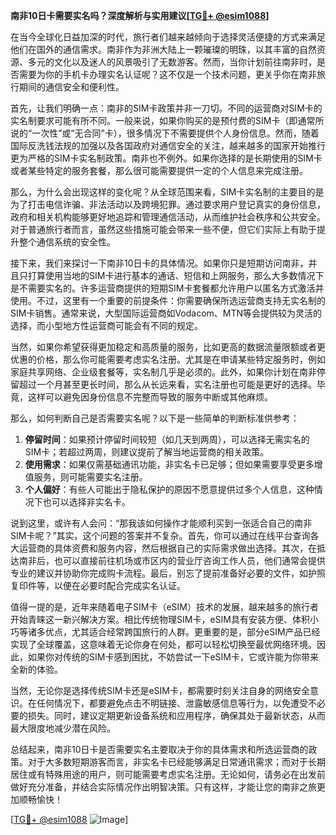 **南非10日卡需要实名吗？深度解析与实用建议[[TG💪+ @esim1088](https://t.me/s/esim1088)]**

在当今全球化日益加深的时代，旅行者们越来越倾向于选择灵活便捷的方式来满足他们在国外的通信需求。南非作为非洲大陆上一颗璀璨的明珠，以其丰富的自然资源、多元的文化以及迷人的风景吸引了无数游客。然而，当你计划前往南非时，是否需要为你的手机卡办理实名认证呢？这不仅是一个技术问题，更关乎你在南非旅行期间的通信安全和便利性。

首先，让我们明确一点：南非的SIM卡政策并非一刀切。不同的运营商对SIM卡的实名制要求可能有所不同。一般来说，如果你购买的是预付费的SIM卡（即通常所说的“一次性”或“无合同”卡），很多情况下不需要提供个人身份信息。然而，随着国际反洗钱法规的加强以及各国政府对通信安全的关注，越来越多的国家开始推行更为严格的SIM卡实名制政策。南非也不例外。如果你选择的是长期使用的SIM卡或者某些特定的服务套餐，那么很可能需要提供一定的个人信息来完成注册。

那么，为什么会出现这样的变化呢？从全球范围来看，SIM卡实名制的主要目的是为了打击电信诈骗、非法活动以及跨境犯罪。通过要求用户登记真实的身份信息，政府和相关机构能够更好地追踪和管理通信活动，从而维护社会秩序和公共安全。对于普通旅行者而言，虽然这些措施可能会带来一些不便，但它们实际上有助于提升整个通信系统的安全性。

接下来，我们来探讨一下南非10日卡的具体情况。如果你只是短期访问南非，并且只打算使用当地的SIM卡进行基本的通话、短信和上网服务，那么大多数情况下是不需要实名的。许多运营商提供的短期SIM卡套餐都允许用户以匿名方式激活并使用。不过，这里有一个重要的前提条件：你需要确保所选运营商支持无实名制的SIM卡销售。通常来说，大型国际运营商如Vodacom、MTN等会提供较为灵活的选择，而小型地方性运营商可能会有不同的规定。

当然，如果你希望获得更加稳定和高质量的服务，比如更高的数据流量限额或者更优惠的价格，那么你可能需要考虑实名注册。尤其是在申请某些特定服务时，例如家庭共享网络、企业级套餐等，实名制几乎是必须的。此外，如果你计划在南非停留超过一个月甚至更长时间，那么从长远来看，实名注册也可能是更好的选择。毕竟，这样可以避免因身份信息不完整而导致的服务中断或其他麻烦。

那么，如何判断自己是否需要实名呢？以下是一些简单的判断标准供参考：

1. **停留时间**：如果预计停留时间较短（如几天到两周），可以选择无需实名的SIM卡；若超过两周，则建议提前了解当地运营商的相关政策。
2. **使用需求**：如果仅需基础通讯功能，非实名卡已足够；但如果需要享受更多增值服务，则可能需要实名注册。
3. **个人偏好**：有些人可能出于隐私保护的原因不愿意提供过多个人信息，这种情况下也可以选择非实名卡。

说到这里，或许有人会问：“那我该如何操作才能顺利买到一张适合自己的南非SIM卡呢？”其实，这个问题的答案并不复杂。首先，你可以通过在线平台查询各大运营商的具体资费和服务内容，然后根据自己的实际需求做出选择。其次，在抵达南非后，也可以直接前往机场或市区内的营业厅咨询工作人员，他们通常会提供专业的建议并协助你完成购卡流程。最后，别忘了提前准备好必要的文件，如护照复印件等，以便在必要时配合完成实名认证。

值得一提的是，近年来随着电子SIM卡（eSIM）技术的发展，越来越多的旅行者开始青睐这一新兴解决方案。相比传统物理SIM卡，eSIM具有安装方便、体积小巧等诸多优点，尤其适合经常跨国旅行的人群。更重要的是，部分eSIM产品已经实现了全球覆盖，这意味着无论你身在何处，都可以轻松切换至最优网络环境。因此，如果你对传统的SIM卡感到困扰，不妨尝试一下eSIM卡，它或许能为你带来全新的体验。

当然，无论你是选择传统SIM卡还是eSIM卡，都需要时刻关注自身的网络安全意识。在任何情况下，都要避免点击不明链接、泄露敏感信息等行为，以免遭受不必要的损失。同时，建议定期更新设备系统和应用程序，确保其处于最新状态，从而最大限度地减少潜在风险。

总结起来，南非10日卡是否需要实名主要取决于你的具体需求和所选运营商的政策。对于大多数短期游客而言，非实名卡已经能够满足日常通讯需求；而对于长期居住或有特殊用途的用户，则可能需要考虑实名注册。无论如何，请务必在出发前做好充分准备，并结合实际情况作出明智决策。只有这样，才能让您的南非之旅更加顺畅愉快！

[[TG💪+ @esim1088](https://t.me/s/esim1088) ![Image](https://i.postimg.cc/4NQfJmqS/Snipaste-2025-05-13-00-14-12.png)]